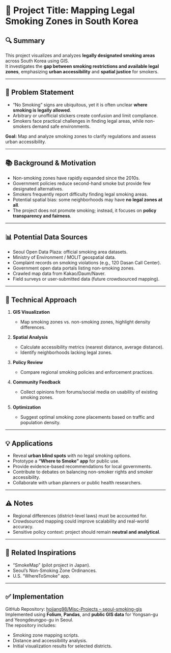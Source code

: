 # 🧠 Project Title: Mapping Legal Smoking Zones in South Korea

## 🔍 Summary
This project visualizes and analyzes **legally designated smoking areas** across South Korea using GIS.  
It investigates the **gap between smoking restrictions and available legal zones**, emphasizing **urban accessibility** and **spatial justice** for smokers.

---

## 🎯 Problem Statement
- “No Smoking” signs are ubiquitous, yet it is often unclear **where smoking is legally allowed**.  
- Arbitrary or unofficial stickers create confusion and limit compliance.  
- Smokers face practical challenges in finding legal areas, while non-smokers demand safe environments.  

**Goal:** Map and analyze smoking zones to clarify regulations and assess urban accessibility.

---

## 📚 Background & Motivation
- Non-smoking zones have rapidly expanded since the 2010s.  
- Government policies reduce second-hand smoke but provide few designated alternatives.  
- Smokers frequently report difficulty finding legal smoking areas.  
- Potential spatial bias: some neighborhoods may have **no legal zones at all**.  
- The project does not promote smoking; instead, it focuses on **policy transparency and fairness**.  

---

## 📊 Potential Data Sources
- Seoul Open Data Plaza: official smoking area datasets.  
- Ministry of Environment / MOLIT geospatial data.  
- Complaint records on smoking violations (e.g., 120 Dasan Call Center).  
- Government open data portals listing non-smoking zones.  
- Crawled map data from Kakao/Daum/Naver.  
- Field surveys or user-submitted data (future crowdsourced mapping).  

---

## 🧪 Technical Approach
1. **GIS Visualization**  
   - Map smoking zones vs. non-smoking zones, highlight density differences.  

2. **Spatial Analysis**  
   - Calculate accessibility metrics (nearest distance, average distance).  
   - Identify neighborhoods lacking legal zones.  

3. **Policy Review**  
   - Compare regional smoking policies and enforcement practices.  

4. **Community Feedback**  
   - Collect opinions from forums/social media on usability of existing smoking zones.  

5. **Optimization**  
   - Suggest optimal smoking zone placements based on traffic and population density.  

---

## 💡 Applications
- Reveal **urban blind spots** with no legal smoking options.  
- Prototype a **“Where to Smoke” app** for public use.  
- Provide evidence-based recommendations for local governments.  
- Contribute to debates on balancing non-smoker rights and smoker accessibility.  
- Collaborate with urban planners or public health researchers.  

---

## ⚠️ Notes
- Regional differences (district-level laws) must be accounted for.  
- Crowdsourced mapping could improve scalability and real-world accuracy.  
- Sensitive policy context: project should remain **neutral and analytical**.  

---

## 🔗 Related Inspirations
- “SmokeMap” (pilot project in Japan).  
- Seoul’s Non-Smoking Zone Ordinances.  
- U.S. “WhereToSmoke” app.  

---

## ✅ Implementation
GitHub Repository: [hojjang98/Misc-Projects – seoul-smoking-gis](https://github.com/hojjang98/Misc-Projects/tree/main/seoul-smoking-gis)  
Implemented using **Folium**, **Pandas**, and **public GIS data** for Yongsan-gu and Yeongdeungpo-gu in Seoul.  
The repository includes:  
- Smoking zone mapping scripts.  
- Distance and accessibility analysis.  
- Initial visualization results for selected districts.  
